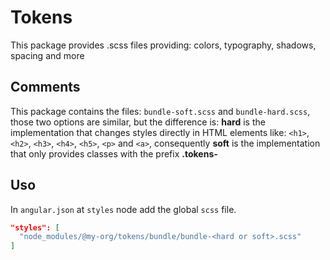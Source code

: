 # Tokens

This package provides .scss files providing: colors, typography, shadows, spacing and more

## Comments

This package contains the files: `bundle-soft.scss` and `bundle-hard.scss`, those two options are similar, but the difference is: **hard** is the implementation that changes styles directly in HTML elements like: `<h1>`, `<h2>`, `<h3>`, `<h4>`, `<h5>`, `<p>` and `<a>`, consequently **soft** is the implementation that only provides classes with the prefix **.tokens-**

## Uso

In `angular.json` at `styles` node add the global `scss` file.

```json
"styles": [
  "node_modules/@my-org/tokens/bundle/bundle-<hard or soft>.scss"
]
```
